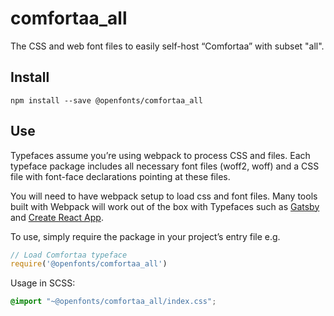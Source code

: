 
# comfortaa_all

The CSS and web font files to easily self-host “Comfortaa” with subset "all".

## Install

`npm install --save @openfonts/comfortaa_all`

## Use

Typefaces assume you’re using webpack to process CSS and files. Each typeface
package includes all necessary font files (woff2, woff) and a CSS file with
font-face declarations pointing at these files.

You will need to have webpack setup to load css and font files. Many tools built
with Webpack will work out of the box with Typefaces such as [Gatsby](https://github.com/gatsbyjs/gatsby)
and [Create React App](https://github.com/facebookincubator/create-react-app).

To use, simply require the package in your project’s entry file e.g.

```javascript
// Load Comfortaa typeface
require('@openfonts/comfortaa_all')
```

Usage in SCSS:
```scss
@import "~@openfonts/comfortaa_all/index.css";
```
